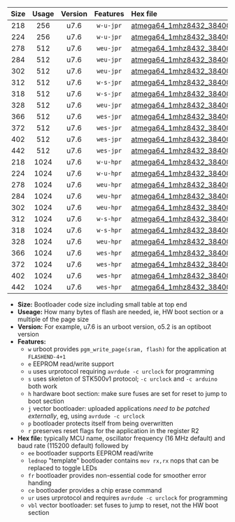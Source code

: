 |Size|Usage|Version|Features|Hex file|
|:-:|:-:|:-:|:-:|:--|
|218|256|u7.6|`w-u-jpr`|[atmega64_1mhz8432_38400bps_ur_vbl.hex](https://raw.githubusercontent.com/stefanrueger/urboot/main//atmega64_1mhz8432_38400bps_ur_vbl.hex)|
|224|256|u7.6|`w-u-jpr`|[atmega64_1mhz8432_38400bps_lednop_ur_vbl.hex](https://raw.githubusercontent.com/stefanrueger/urboot/main//atmega64_1mhz8432_38400bps_lednop_ur_vbl.hex)|
|278|512|u7.6|`weu-jpr`|[atmega64_1mhz8432_38400bps_ee_ur_vbl.hex](https://raw.githubusercontent.com/stefanrueger/urboot/main//atmega64_1mhz8432_38400bps_ee_ur_vbl.hex)|
|284|512|u7.6|`weu-jpr`|[atmega64_1mhz8432_38400bps_ee_lednop_ur_vbl.hex](https://raw.githubusercontent.com/stefanrueger/urboot/main//atmega64_1mhz8432_38400bps_ee_lednop_ur_vbl.hex)|
|302|512|u7.6|`weu-jpr`|[atmega64_1mhz8432_38400bps_ee_lednop_fr_ur_vbl.hex](https://raw.githubusercontent.com/stefanrueger/urboot/main//atmega64_1mhz8432_38400bps_ee_lednop_fr_ur_vbl.hex)|
|312|512|u7.6|`w-s-jpr`|[atmega64_1mhz8432_38400bps_vbl.hex](https://raw.githubusercontent.com/stefanrueger/urboot/main//atmega64_1mhz8432_38400bps_vbl.hex)|
|318|512|u7.6|`w-s-jpr`|[atmega64_1mhz8432_38400bps_lednop_vbl.hex](https://raw.githubusercontent.com/stefanrueger/urboot/main//atmega64_1mhz8432_38400bps_lednop_vbl.hex)|
|328|512|u7.6|`weu-jpr`|[atmega64_1mhz8432_38400bps_ee_lednop_fr_ce_ur_vbl.hex](https://raw.githubusercontent.com/stefanrueger/urboot/main//atmega64_1mhz8432_38400bps_ee_lednop_fr_ce_ur_vbl.hex)|
|366|512|u7.6|`wes-jpr`|[atmega64_1mhz8432_38400bps_ee_vbl.hex](https://raw.githubusercontent.com/stefanrueger/urboot/main//atmega64_1mhz8432_38400bps_ee_vbl.hex)|
|372|512|u7.6|`wes-jpr`|[atmega64_1mhz8432_38400bps_ee_lednop_vbl.hex](https://raw.githubusercontent.com/stefanrueger/urboot/main//atmega64_1mhz8432_38400bps_ee_lednop_vbl.hex)|
|402|512|u7.6|`wes-jpr`|[atmega64_1mhz8432_38400bps_ee_lednop_fr_vbl.hex](https://raw.githubusercontent.com/stefanrueger/urboot/main//atmega64_1mhz8432_38400bps_ee_lednop_fr_vbl.hex)|
|442|512|u7.6|`wes-jpr`|[atmega64_1mhz8432_38400bps_ee_lednop_fr_ce_vbl.hex](https://raw.githubusercontent.com/stefanrueger/urboot/main//atmega64_1mhz8432_38400bps_ee_lednop_fr_ce_vbl.hex)|
|218|1024|u7.6|`w-u-hpr`|[atmega64_1mhz8432_38400bps_ur.hex](https://raw.githubusercontent.com/stefanrueger/urboot/main//atmega64_1mhz8432_38400bps_ur.hex)|
|224|1024|u7.6|`w-u-hpr`|[atmega64_1mhz8432_38400bps_lednop_ur.hex](https://raw.githubusercontent.com/stefanrueger/urboot/main//atmega64_1mhz8432_38400bps_lednop_ur.hex)|
|278|1024|u7.6|`weu-hpr`|[atmega64_1mhz8432_38400bps_ee_ur.hex](https://raw.githubusercontent.com/stefanrueger/urboot/main//atmega64_1mhz8432_38400bps_ee_ur.hex)|
|284|1024|u7.6|`weu-hpr`|[atmega64_1mhz8432_38400bps_ee_lednop_ur.hex](https://raw.githubusercontent.com/stefanrueger/urboot/main//atmega64_1mhz8432_38400bps_ee_lednop_ur.hex)|
|302|1024|u7.6|`weu-hpr`|[atmega64_1mhz8432_38400bps_ee_lednop_fr_ur.hex](https://raw.githubusercontent.com/stefanrueger/urboot/main//atmega64_1mhz8432_38400bps_ee_lednop_fr_ur.hex)|
|312|1024|u7.6|`w-s-hpr`|[atmega64_1mhz8432_38400bps.hex](https://raw.githubusercontent.com/stefanrueger/urboot/main//atmega64_1mhz8432_38400bps.hex)|
|318|1024|u7.6|`w-s-hpr`|[atmega64_1mhz8432_38400bps_lednop.hex](https://raw.githubusercontent.com/stefanrueger/urboot/main//atmega64_1mhz8432_38400bps_lednop.hex)|
|328|1024|u7.6|`weu-hpr`|[atmega64_1mhz8432_38400bps_ee_lednop_fr_ce_ur.hex](https://raw.githubusercontent.com/stefanrueger/urboot/main//atmega64_1mhz8432_38400bps_ee_lednop_fr_ce_ur.hex)|
|366|1024|u7.6|`wes-hpr`|[atmega64_1mhz8432_38400bps_ee.hex](https://raw.githubusercontent.com/stefanrueger/urboot/main//atmega64_1mhz8432_38400bps_ee.hex)|
|372|1024|u7.6|`wes-hpr`|[atmega64_1mhz8432_38400bps_ee_lednop.hex](https://raw.githubusercontent.com/stefanrueger/urboot/main//atmega64_1mhz8432_38400bps_ee_lednop.hex)|
|402|1024|u7.6|`wes-hpr`|[atmega64_1mhz8432_38400bps_ee_lednop_fr.hex](https://raw.githubusercontent.com/stefanrueger/urboot/main//atmega64_1mhz8432_38400bps_ee_lednop_fr.hex)|
|442|1024|u7.6|`wes-hpr`|[atmega64_1mhz8432_38400bps_ee_lednop_fr_ce.hex](https://raw.githubusercontent.com/stefanrueger/urboot/main//atmega64_1mhz8432_38400bps_ee_lednop_fr_ce.hex)|

- **Size:** Bootloader code size including small table at top end
- **Useage:** How many bytes of flash are needed, ie, HW boot section or a multiple of the page size
- **Version:** For example, u7.6 is an urboot version, o5.2 is an optiboot version
- **Features:**
  + `w` urboot provides `pgm_write_page(sram, flash)` for the application at `FLASHEND-4+1`
  + `e` EEPROM read/write support
  + `u` uses urprotocol requiring `avrdude -c urclock` for programming
  + `s` uses skeleton of STK500v1 protocol; `-c urclock` and `-c arduino` both work
  + `h` hardware boot section: make sure fuses are set for reset to jump to boot section
  + `j` vector bootloader: uploaded applications *need to be patched externally*, eg, using `avrdude -c urclock`
  + `p` bootloader protects itself from being overwritten
  + `r` preserves reset flags for the application in the register R2
- **Hex file:** typically MCU name, oscillator frequency (16 MHz default) and baud rate (115200 default) followed by
  + `ee` bootloader supports EEPROM read/write
  + `lednop` "template" bootloader contains `mov rx,rx` nops that can be replaced to toggle LEDs
  + `fr` bootloader provides non-essential code for smoother error handing
  + `ce` bootloader provides a chip erase command
  + `ur` uses urprotocol and requires `avrdude -c urclock` for programming
  + `vbl` vector bootloader: set fuses to jump to reset, not the HW boot section
